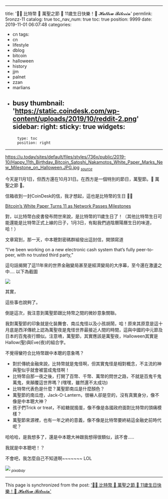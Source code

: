 
---
title: '🧛‍♂️ 比特幣 👻 萬聖之節 🎃 11歲生日快樂！🎂 𝓗𝓪𝓵𝓵𝓸𝔀 𝓑𝓲𝓽𝓬𝓸𝓲𝓷'
permlink: 5ronzz-11
catalog: true
toc_nav_num: true
toc: true
position: 9999
date: 2019-11-01 06:07:48
categories:
- cn
tags:
- cn
- lifestyle
- dblog
- bitcoin
- halloween
- history
- jjm
- palnet
- zzan
- marlians
- busy
thumbnail: 'https://static.coindesk.com/wp-content/uploads/2019/10/reddit-2.png'
sidebar:
    right:
        sticky: true
widgets:
    -
        type: toc
        position: right
---


https://u.today/sites/default/files/styles/736x/public/2019-10/Happy_11th_Birthday_Bitcoin_Satoshi_Nakamotos_White_Paper_Marks_New_Milestone_on_Halloween.JPG.jpg
<sub>*[source](https://u.today/happy-11th-birthday-bitcoin-satoshi-nakamotos-white-paper-marks-new-milestone-on-halloween)*</sub>

今天是11月1日，但西方還在10月31日。在西方是一個特別的節日，萬聖節。👻 萬聖之節 🎃。

信箱收到一封CoinDesk的信，我才想起，這也是比特幣的生日 🎂🎂

[Bitcoin’s White Paper Turns 11 as Network Passes Milestones](https://www.coindesk.com/bitcoins-white-paper-turns-11-as-network-passes-milestones)

對，以比特幣白皮書發布問世來說，是比特幣的11歲生日了！（其他比特幣生日可能還能是比特幣正式上線的日子，1月3日，有點我們過陰曆陽曆生日的味道，哈！）

文章寫到，那一天，中本聰對密碼群組發出這封信，開頭寫道

“I’ve been working on a new electronic cash system that’s fully peer-to-peer, with no trusted third party,”

這句話揭開了這11年來的世界金融變局甚至是經濟變局的大序幕，至今還在激盪之中.... 以下為截圖

![](https://static.coindesk.com/wp-content/uploads/2019/10/reddit-2.png)

其實，

這些事也說夠了。

倒是這次，我注意到萬聖節跟比特幣之間的微妙意象關聯。

我對萬聖節的印象就是化裝舞會、南瓜鬼怪以及小孩胡鬧，哈！原來其原意是這十月底是西洋傳統上認為萬聖夜是鬼怪世界最接近人間的時間，這與中國的中元節及日本的百鬼夜行類似。注意唷，萬聖節，其實應該是萬聖夜，Halloween其實是Hallow(聖)與Eve(夜)的組合字。

不覺得蠻符合比特幣跟中本聰的意象嗎？

* 對於傳統金融來說，比特幣就是鬼怪啊，但其實鬼怪是相對概念，不主流的神與聖似乎就會被當成鬼怪啊！
* 比特幣自那一夜之後，打開了百幣、千幣、萬幣的問世之路，不就是百鬼千鬼萬鬼，來顛覆這世界嗎？(嘿嘿，雖然還不太成功)
* 比特幣代表色是什麼？萬聖節南瓜是什麼顏色？
* 萬聖節的南瓜燈，Jack-O-Lantern，很嚇人卻是空的，沒有真實身分，像不像是中本聰大神？
* 孩子們Trick or treat，不給糖就搗蛋，像不像是各國政府面對比特幣的頭痛模樣？
* 萬聖節來源裡，也有一年之終的意義，像不像是比特幣要終結這金融史前時代呢？

哈哈哈，是我想多了，還是中本聰大神跟我想得很類似，該不會.....

我就是中本聰吧！？

不會吧，我怎麼自己不知道啊~~~~~~~ LOL

![](https://cdn.steemitimages.com/DQmYTdjjm5anhsaNqk7yRDh8L8SfJsaf9CvMJ8ES8s5ysne/image.png)
<sub>*pixabay*</sub>

- - -

This page is synchronized from the post: ['🧛‍♂️ 比特幣 👻 萬聖之節 🎃 11歲生日快樂！🎂 𝓗𝓪𝓵𝓵𝓸𝔀 𝓑𝓲𝓽𝓬𝓸𝓲𝓷'](https://steemit.com/@deanliu/5ronzz-11)
